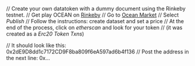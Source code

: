 // Create your own datatoken with a dummy document using the Rinkeby testnet.
// Get play OCEAN on [Rinkeby](https://faucet.rinkeby.oceanprotocol.com)
// Go to [Ocean Market](market.oceanprotocol.com)
// Select *Publish*
// Follow the instructions: create dataset and set a price
// At the end of the process, click on *etherscan* and look for your token
// (it was created as a *Erc20 Token Txns*)

// It should look like this: 0x2dE9D8dd1c7172CD9F8ba809f6eA597ad6b4f136
// Post the address in the next line:
0x...
